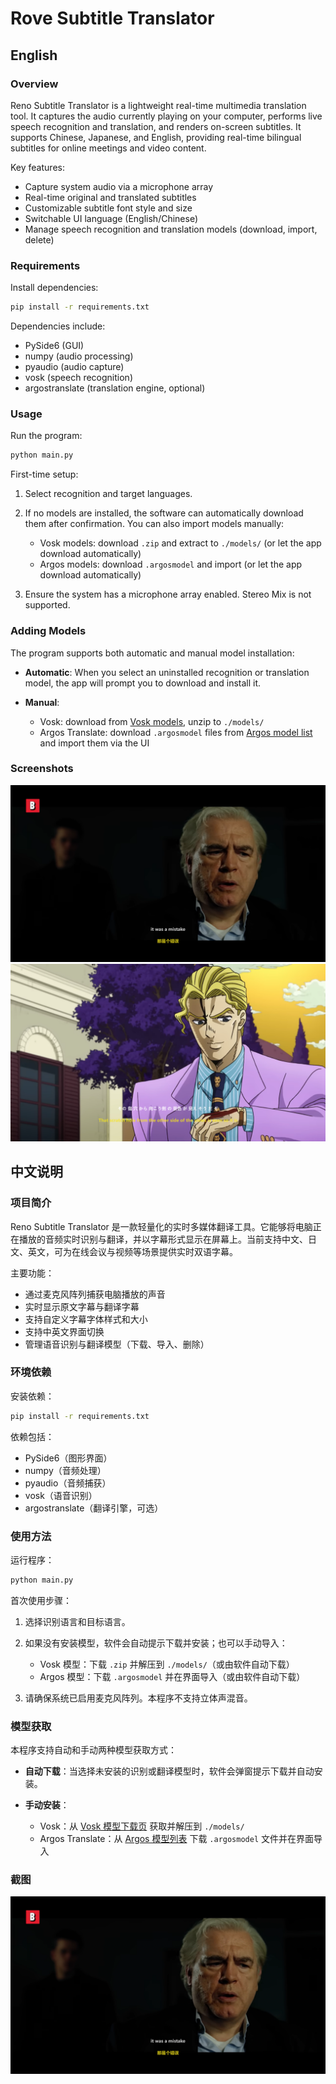 # Rove Subtitle Translator

## English

### Overview

Reno Subtitle Translator is a lightweight real-time multimedia translation tool. It captures the audio currently playing on your computer, performs live speech recognition and translation, and renders on-screen subtitles. It supports Chinese, Japanese, and English, providing real-time bilingual subtitles for online meetings and video content.

Key features:

* Capture system audio via a microphone array
* Real-time original and translated subtitles
* Customizable subtitle font style and size
* Switchable UI language (English/Chinese)
* Manage speech recognition and translation models (download, import, delete)

### Requirements

Install dependencies:

```bash
pip install -r requirements.txt
```

Dependencies include:

* PySide6 (GUI)
* numpy (audio processing)
* pyaudio (audio capture)
* vosk (speech recognition)
* argostranslate (translation engine, optional)

### Usage

Run the program:

```bash
python main.py
```

First-time setup:

1. Select recognition and target languages.
2. If no models are installed, the software can automatically download them after confirmation. You can also import models manually:

   * Vosk models: download `.zip` and extract to `./models/` (or let the app download automatically)
   * Argos models: download `.argosmodel` and import (or let the app download automatically)
3. Ensure the system has a microphone array enabled. Stereo Mix is not supported.

### Adding Models

The program supports both automatic and manual model installation:

* **Automatic**: When you select an uninstalled recognition or translation model, the app will prompt you to download and install it.
* **Manual**:

  * Vosk: download from [Vosk models](https://alphacephei.com/vosk/models), unzip to `./models/`
  * Argos Translate: download `.argosmodel` files from [Argos model list](https://www.argosopentech.com/argospm/) and import them via the UI

### Screenshots

![alt text](image.png)
![alt text](image-1.png)
## 中文说明

### 项目简介

Reno Subtitle Translator 是一款轻量化的实时多媒体翻译工具。它能够将电脑正在播放的音频实时识别与翻译，并以字幕形式显示在屏幕上。当前支持中文、日文、英文，可为在线会议与视频等场景提供实时双语字幕。

主要功能：

* 通过麦克风阵列捕获电脑播放的声音
* 实时显示原文字幕与翻译字幕
* 支持自定义字幕字体样式和大小
* 支持中英文界面切换
* 管理语音识别与翻译模型（下载、导入、删除）

### 环境依赖

安装依赖：

```bash
pip install -r requirements.txt
```

依赖包括：

* PySide6（图形界面）
* numpy（音频处理）
* pyaudio（音频捕获）
* vosk（语音识别）
* argostranslate（翻译引擎，可选）

### 使用方法

运行程序：

```bash
python main.py
```

首次使用步骤：

1. 选择识别语言和目标语言。
2. 如果没有安装模型，软件会自动提示下载并安装；也可以手动导入：

   * Vosk 模型：下载 `.zip` 并解压到 `./models/`（或由软件自动下载）
   * Argos 模型：下载 `.argosmodel` 并在界面导入（或由软件自动下载）
3. 请确保系统已启用麦克风阵列。本程序不支持立体声混音。

### 模型获取

本程序支持自动和手动两种模型获取方式：

* **自动下载**：当选择未安装的识别或翻译模型时，软件会弹窗提示下载并自动安装。
* **手动安装**：

  * Vosk：从 [Vosk 模型下载页](https://alphacephei.com/vosk/models) 获取并解压到 `./models/`
  * Argos Translate：从 [Argos 模型列表](https://www.argosopentech.com/argospm/) 下载 `.argosmodel` 文件并在界面导入

### 截图

![alt text](image.png)
